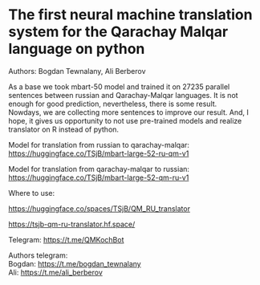 # The first neural machine translation system for the Qarachay Malqar language on python
 
Authors: Bogdan Tewnalany, Ali Berberov

As a base we took mbart-50 model and trained it on 27235 parallel sentences between russian and Qarachay-Malqar languages. It is not enough for good prediction, nevertheless, there is some result.  
Nowdays, we are collecting more sentences to improve our result. And, I hope, it gives us opportunity to not use pre-trained models and realize translator on R instead of python.


Model for translation from russian to qarachay-malqar: https://huggingface.co/TSjB/mbart-large-52-ru-qm-v1

Model for translation from qarachay-malqar to russian: https://huggingface.co/TSjB/mbart-large-52-qm-ru-v1

Where to use:

https://huggingface.co/spaces/TSjB/QM_RU_translator

https://tsjb-qm-ru-translator.hf.space/

Telegram: https://t.me/QMKochBot 

Authors telegram:  
Bogdan: https://t.me/bogdan_tewnalany  
Ali: https://t.me/ali_berberov

